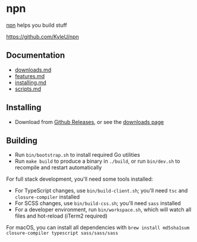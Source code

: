 # npn

[npn](https://npn.dev) helps you build stuff

https://github.com/KyleU/npn

## Documentation

- [downloads.md](doc/downloads.md)
- [features.md](doc/features.md)
- [installing.md](doc/installing.md)
- [scripts.md](doc/scripts.md)

## Installing

- Download from [Github Releases](https://github.com/kyleu/npn/releases/latest), or see the [downloads page](doc/downloads.md) 

## Building

- Run `bin/bootstrap.sh` to install required Go utilities
- Run `make build` to produce a binary in `./build`, or run `bin/dev.sh` to recompile and restart automatically

For full stack development, you'll need some tools installed:

- For TypeScript changes, use `bin/build-client.sh`; you'll need `tsc` and `closure-compiler` installed
- For SCSS changes, use `bin/build-css.sh`; you'll need `sass` installed
- For a developer environment, run `bin/workspace.sh`, which will watch all files and hot-reload (iTerm2 required)

For macOS, you can install all dependencies with `brew install md5sha1sum closure-compiler typescript sass/sass/sass`
